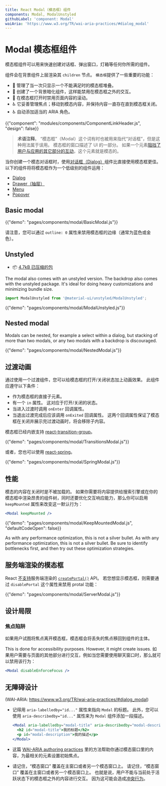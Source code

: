 ```yaml
---
title: React Modal（模态框）组件
components: Modal, ModalUnstyled
githubLabel: 'component: Modal'
waiAria: 'https://www.w3.org/TR/wai-aria-practices/#dialog_modal'
---
```


# Modal 模态框组件

<p class="description">模态框组件可以用来快速创建对话框、弹出窗口，灯箱等任何你所需的组件。</p>

组件会在背景组件上层渲染其 `children` 节点。 `模态框`提供了一些重要的功能：

- 💄 管理了当一次只显示一个不能满足时的模态框堆叠。
- 🔐 创建了一个背景暗化组件，这样能禁用在模态框之外的交互。
- 🔐 在模态框打开时禁用页面内容的滚动。
- ♿️ 它妥善管理焦点；移动到模态内容，并保持内容一直存在直到模态框关闭。
- ♿️ 自动添加适当的 ARIA 角色。

{{"component": "modules/components/ComponentLinkHeader.js", "design": false}}

> **术语注释**。 “模态框”（Modal）这个词有时也被用来指代“对话框”，但是这种用法属于误用。 模态框的窗口描述了 UI 的一部分。 如果一个元素[阻挡了用户与应用的其它部分的互动](https://en.wikipedia.org/wiki/Modal_window)，这个元素就是模态的。

当你创建一个模态对话框时，使用[对话框（Dialog）](/components/dialogs/)组件比直接使用模态框更佳。 以下的组件将将模态框作为一个低级别的组件运用：

- [Dialog](/components/dialogs/)
- [Drawer（抽屉）](/components/drawers/)
- [Menu](/components/menus/)
- [Popover](/components/popover/)

## Basic modal

{{"demo": "pages/components/modal/BasicModal.js"}}

请注意，您可以通过 `outline: 0` 属性来禁用模态框的边缘（通常为蓝色或金色）。

## Unstyled

- 📦 [4.7kB 已压缩的包](https://bundlephobia.com/result?p=@material-ui/unstyled@next)

The modal also comes with an unstyled version. The backdrop also comes with the unstyled package. It's ideal for doing heavy customizations and minimizing bundle size.

```js
import ModalUnstyled from '@material-ui/unstyled/ModalUnstyled';
```

{{"demo": "pages/components/modal/ModalUnstyled.js"}}

## Nested modal

Modals can be nested, for example a select within a dialog, but stacking of more than two modals, or any two modals with a backdrop is discouraged.

{{"demo": "pages/components/modal/NestedModal.js"}}

## 过渡动画

通过使用一个过渡组件，您可以给模态框的打开/关闭状态加上动画效果。 此组件应遵守以下条件：

- 作为模态框的直接子元素。
- 有一个 `in` 属性。 这对应于打开/关闭的状态。
- 当进入过渡时调用 `onEnter` 回调属性。
- 当退出过渡完成后应该调用 `onExited` 回调属性。 这两个回调属性保证了模态框在关闭并展示完过渡动画时，将会移除子内容。

模态框已经内嵌支持  [react-transition-group](https://github.com/reactjs/react-transition-group)。

{{"demo": "pages/components/modal/TransitionsModal.js"}}

或者，您也可以使用 [react-spring](https://github.com/react-spring/react-spring)。

{{"demo": "pages/components/modal/SpringModal.js"}}

## 性能

模态的内容在关闭时是不被加载的。 如果你需要将内容提供给搜索引擎或在你的模态框中渲染昂贵的组件树，同时还要优化交互响应能力，那么你可以启用 `keepMounted` 属性来改变这一默认行为：

```jsx
<Modal keepMounted />
```

{{"demo": "pages/components/modal/KeepMountedModal.js", "defaultCodeOpen": false}}

As with any performance optimization, this is not a silver bullet. As with any performance optimization, this is not a silver bullet. Be sure to identify bottlenecks first, and then try out these optimization strategies.

## 服务端渲染的模态框

React [不支持](https://github.com/facebook/react/issues/13097)服务端渲染的 [`createPortal()`](https://reactjs.org/docs/portals.html) API。 若您想显示模态框，则需要通过 `disablePortal`  这个属性来禁用 protal 功能：

{{"demo": "pages/components/modal/ServerModal.js"}}

## 设计局限

### 焦点陷阱

如果用户试图将焦点离开模态框，模态框会将丢失的焦点移回到组件的主体。

This is done for accessibility purposes. However, it might create issues. 如果用户需要与页面的其他部分进行交互，例如当您需要使用聊天窗口时，那么就可以禁用该行为：

```jsx
<Modal disableEnforceFocus />
```

## 无障碍设计

(WAI-ARIA: https://www.w3.org/TR/wai-aria-practices/#dialog_modal)

- 记得用 `aria-labelledby="id..."` 属性来指向 `Modal` 的标题。 此外，您可以使用 `aria-describedby="id..."` 属性来为 `Modal` 组件添加一段描述。

  ```jsx
  <Modal aria-labelledby="modal-title" aria-describedby="modal-description">
    <h2 id="modal-title">我的标题</h2>
    <p id="modal-description">我的描述</p>
  </Modal>
  ```

- 这篇 [WAI-ARIA authoring practices](https://www.w3.org/TR/wai-aria-practices/examples/dialog-modal/dialog.html) 里的方法帮助你通过模态窗口里的内容，为最相关的元素设置初始焦点。
- 请记住，“模态窗口” 覆盖在主窗口或者另一个模态窗口上。 请记住，“模态窗口” 覆盖在主窗口或者另一个模态窗口上。 也就是说，用户不能与当前处于活跃状态下的模态框之外的内容进行交互。 因为这可能会造成[冲突行为](#focus-trap)。
